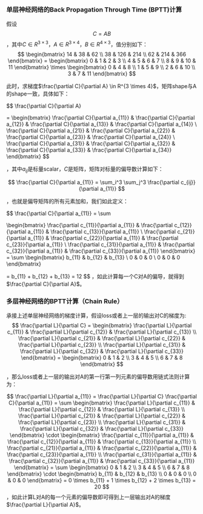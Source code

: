 ### 单层神经网络的Back Propagation Through Time (BPTT)计算
假设
$$
C = A B
$$
，其中$C \in R^{3 \times 3}$，$A \in R^{3 \times 4}$，$B \in R^{4 \times 3}$，值分别如下：
$$
\begin{bmatrix}
14 & 38 & 62 \\
38 & 126 & 214 \\
62 & 214 & 366 
\end{bmatrix} =
\begin{bmatrix}
0 & 1 & 2 & 3 \\
4 & 5 & 6 & 7 \\
8 & 9 & 10 & 11 
\end{bmatrix} \times
\begin{bmatrix}
0 & 4 & 8 \\
1 & 5 & 9 \\
2 & 6 & 10 \\
3 & 7 & 11 
\end{bmatrix}
$$

此时，求梯度$\frac{\partial C}{\partial A} \in R^{3 \times 4}$，矩阵shape与A的shape一致，具体如下：

$$
\frac{\partial C}{\partial A}

=
\begin{bmatrix}
\frac{\partial C}{\partial a_{11}} & \frac{\partial C}{\partial a_{12}} & \frac{\partial C}{\partial a_{13}} & \frac{\partial C}{\partial a_{14}} \\
\frac{\partial C}{\partial a_{21}} & \frac{\partial C}{\partial a_{22}} & \frac{\partial C}{\partial a_{23}} & \frac{\partial C}{\partial a_{24}} \\
\frac{\partial C}{\partial a_{31}} & \frac{\partial C}{\partial a_{32}} & \frac{\partial C}{\partial a_{33}} & \frac{\partial C}{\partial a_{34}}
\end{bmatrix}
$$

，其中$a_{ij}$是标量scalar，$C$是矩阵，矩阵对标量的偏导数计算如下：

$$
\frac{\partial C}{\partial a_{11}} = \sum_i^3 \sum_j^3 \frac{\partial c_{ij}}{\partial a_{11}}
$$

，也就是偏导矩阵的所有元素加和，我们如此定义：

$$
\frac{\partial C}{\partial a_{11}} =
\sum

\begin{bmatrix}
\frac{\partial c_{11}}{\partial a_{11}} & \frac{\partial c_{12}}{\partial a_{11}} & \frac{\partial c_{13}}{\partial a_{11}} \\
\frac{\partial c_{21}}{\partial a_{11}} & \frac{\partial c_{22}}{\partial a_{11}} & \frac{\partial c_{23}}{\partial a_{11}} \\
\frac{\partial c_{31}}{\partial a_{11}} & \frac{\partial c_{32}}{\partial a_{11}} & \frac{\partial c_{33}}{\partial a_{11}}
\end{bmatrix} = 
\sum
\begin{bmatrix}
b_{11} & b_{12} & b_{13} \\
0 & 0 & 0 \\
0 & 0 & 0
\end{bmatrix}

= b_{11} + b_{12} + b_{13} = 12
$$
，如此计算每一个C对A的偏导，就得到$\frac{\partial C}{\partial A}$。


### 多层神经网络的BPTT计算（Chain Rule）
承接上述单层神经网络的梯度计算，假设loss或者上一层的输出对C的梯度为:
$$
\frac{\partial L}{\partial C} = 
\begin{bmatrix}
\frac{\partial L}{\partial c_{11}} & \frac{\partial L}{\partial c_{12}} & \frac{\partial L}{\partial c_{13}} \\
\frac{\partial L}{\partial c_{21}} & \frac{\partial L}{\partial c_{22}} & \frac{\partial L}{\partial c_{23}} \\
\frac{\partial L}{\partial c_{31}} & \frac{\partial L}{\partial c_{32}} & \frac{\partial L}{\partial c_{33}}
\end{bmatrix} = 
\begin{bmatrix}
0 & 1 & 2 \\
3 & 4 & 5 \\
6 & 7 & 8 
\end{bmatrix}
$$

，那么loss或者上一层的输出对A的第一行第一列元素的偏导数用链式法则计算为：

$$
\frac{\partial L}{\partial a_{11}} = \frac{\partial L}{\partial C} \frac{\partial C}{\partial a_{11}} =
\sum
\begin{bmatrix}
\frac{\partial L}{\partial c_{11}} & \frac{\partial L}{\partial c_{12}} & \frac{\partial L}{\partial c_{13}} \\
\frac{\partial L}{\partial c_{21}} & \frac{\partial L}{\partial c_{22}} & \frac{\partial L}{\partial c_{23}} \\
\frac{\partial L}{\partial c_{31}} & \frac{\partial L}{\partial c_{32}} & \frac{\partial L}{\partial c_{33}}
\end{bmatrix}
\cdot
\begin{bmatrix}
\frac{\partial c_{11}}{\partial a_{11}} & \frac{\partial c_{12}}{\partial a_{11}} & \frac{\partial c_{13}}{\partial a_{11}} \\
\frac{\partial c_{21}}{\partial a_{11}} & \frac{\partial c_{22}}{\partial a_{11}} & \frac{\partial c_{23}}{\partial a_{11}} \\
\frac{\partial c_{31}}{\partial a_{11}} & \frac{\partial c_{32}}{\partial a_{11}} & \frac{\partial c_{33}}{\partial a_{11}}
\end{bmatrix} = 
\sum
\begin{bmatrix}
0 & 1 & 2 \\
3 & 4 & 5 \\
6 & 7 & 8 
\end{bmatrix}
\cdot
\begin{bmatrix}
b_{11} & b_{12} & b_{13} \\
0 & 0 & 0 \\
0 & 0 & 0
\end{bmatrix} = 0 \times b_{11} + 1 \times b_{12} + 2 \times b_{13} = 20
$$
，如此计算L对A的每一个元素的偏导数即可得到上一层输出对A的梯度$\frac{\partial L}{\partial A}$。
